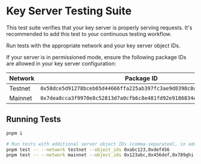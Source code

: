 # Key Server Testing Suite

This test suite verifies that your key server is properly serving requests. It's recommended to add this test to your continuous testing workflow.

Run tests with the appropriate network and your key server object IDs.

If your server is in permissioned mode, ensure the following package IDs are allowed in your key server configuration:

| Network | Package ID |
|---------|------------|
| Testnet | `0x58dce5d91278bceb65d44666ffa225ab397fc3ae9d8398c8c779c5530bd978c2` |
| Mainnet | `0x7dea8cca3f9970e8c52813d7a0cfb6c8e481fd92e9186834e1e3b58db2068029` |

## Running Tests
```bash
pnpm i

# Run tests with additional server object IDs (comma-separated), in addition to mysten server(s).
pnpm test -- --network testnet --object_ids 0xabc123,0xdef456
pnpm test -- --network mainnet --object_ids 0x123abc,0x456def,0x789ghi
```